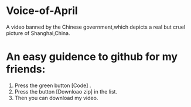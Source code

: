 # Voice-of-April
A video banned by the Chinese government,which depicts a real but cruel picture of Shanghai,China.

# An easy guidence to github for my friends:
1. Press the green button [Code] . 
2. Press the button [Downloao zip] in the list.
3. Then you can download my video.

